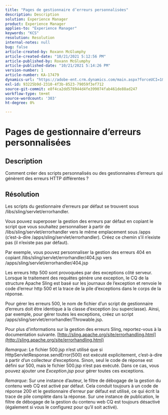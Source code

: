 ```yaml
---
title: "Pages de gestionnaire d’erreurs personnalisées"
description: Description
solution: Experience Manager
product: Experience Manager
applies-to: "Experience Manager"
keywords: "KCS"
resolution: Resolution
internal-notes: null
bug: false
article-created-by: Roxann McGlumphy
article-created-date: "10/21/2021 5:12:56 PM"
article-published-by: Roxann McGlumphy
article-published-date: "10/21/2021 5:14:26 PM"
version-number: 1
article-number: KA-17479
dynamics-url: "https://adobe-ent.crm.dynamics.com/main.aspx?forceUCI=1&pagetype=entityrecord&etn=knowledgearticle&id=4c665521-9232-ec11-b6e5-000d3a5ba97a"
exl-id: 93225b9d-2310-4f3b-8523-79059f3ef712
source-git-commit: e8f4ca2dd578944d4fe399074fab461de88ad247
workflow-type: tm+mt
source-wordcount: '303'
ht-degree: 0%

---
```


# Pages de gestionnaire d’erreurs personnalisées

## Description


Comment créer des scripts personnalisés ou des gestionnaires d’erreurs qui génèrent des erreurs HTTP différentes ?


## Résolution


Les scripts du gestionnaire d’erreurs par défaut se trouvent sous /libs/sling/servlet/errorhandler.

Vous pouvez superposer la gestion des erreurs par défaut en copiant le script que vous souhaitez personnaliser à partir de /libs/sling/servlet/errorhandler vers le même emplacement sous /apps (c’est-à-dire /apps/sling/servlet/errorhandler). Créez ce chemin s’il n’existe pas (il n’existe pas par défaut).

Par exemple, vous pouvez personnaliser la gestion des erreurs 404 en copiant /libs/sling/servlet/errorhandler/404.jsp vers /apps/sling/servlet/errorhandler/404.jsp

Les erreurs http 500 sont provoquées par des exceptions côté serveur. Lorsque le traitement des requêtes génère une exception, le CQ de la structure Apache Sling est basé sur les journaux de l’exception et renvoie le code d’erreur http 500 et la trace de la pile d’exceptions dans le corps de la réponse.

Pour gérer les erreurs 500, le nom de fichier d’un script de gestionnaire d’erreurs doit être identique à la classe d’exception (ou superclasse). Ainsi, par exemple, pour gérer toutes les exceptions, créez un script /apps/sling/servlet/errorhandler/Throwable.jsp.

Pour plus d’informations sur la gestion des erreurs Sling, reportez-vous à la documentation suivante. [http://sling.apache.org/site/errorhandling.html](http://sling.apache.org/site/errorhandling.html)

*Remarque*: Le fichier 500.jsp n’est utilisé que si HttpServletResponse.sendError(500) est exécuté explicitement, c’est-à-dire à partir d’un collecteur d’exceptions.
Sinon, seul le code de réponse est défini sur 500, mais le fichier 500.jsp n’est pas exécuté.
Dans ce cas, vous pouvez ajouter une *Exception.jsp* pour gérer toutes ces exceptions.

*Remarque*: Sur une instance d’auteur, le filtre de débogage de la gestion du contenu web CQ est activé par défaut. Cela conduit toujours à un code de réponse 200 et le gestionnaire d’erreur par défaut est utilisé, ce qui écrit la trace de pile complète dans la réponse. Sur une instance de publication, le filtre de débogage de la gestion du contenu web CQ est toujours désactivé (également si vous le configurez pour qu’il soit activé).
